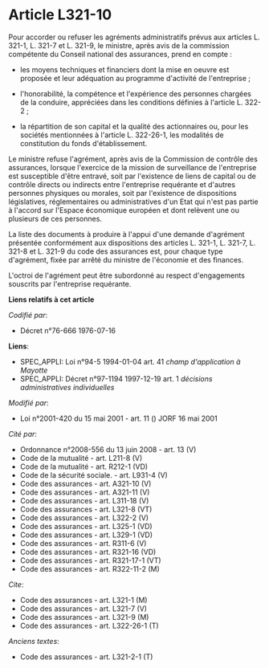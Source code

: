 # Article L321-10

Pour accorder ou refuser les agréments administratifs prévus aux articles L. 321-1, L. 321-7 et L. 321-9, le ministre, après
avis de la commission compétente du Conseil national des assurances, prend en compte :

- les moyens techniques et financiers dont la mise en oeuvre est proposée et leur adéquation au programme d'activité de
l'entreprise ;

- l'honorabilité, la compétence et l'expérience des personnes chargées de la conduire, appréciées dans les conditions
définies à l'article L. 322-2 ;

- la répartition de son capital et la qualité des actionnaires ou, pour les sociétés mentionnées à l'article L. 322-26-1, les
modalités de constitution du fonds d'établissement.

Le ministre refuse l'agrément, après avis de la Commission de contrôle des assurances, lorsque l'exercice de la mission de
surveillance de l'entreprise est susceptible d'être entravé, soit par l'existence de liens de capital ou de contrôle directs
ou indirects entre l'entreprise requérante et d'autres personnes physiques ou morales, soit par l'existence de dispositions
législatives, réglementaires ou administratives d'un Etat qui n'est pas partie à l'accord sur l'Espace économique européen et
dont relèvent une ou plusieurs de ces personnes.

La liste des documents à produire à l'appui d'une demande d'agrément présentée conformément aux dispositions des articles L.
321-1, L. 321-7, L. 321-8 et L. 321-9 du code des assurances est, pour chaque type d'agrément, fixée par arrêté du ministre
de l'économie et des finances.

L'octroi de l'agrément peut être subordonné au respect d'engagements souscrits par l'entreprise requérante.

**Liens relatifs à cet article**

_Codifié par_:

  - Décret n°76-666 1976-07-16

**Liens**:

  - SPEC_APPLI: Loi n°94-5 1994-01-04 art. 41 *champ d'application à Mayotte*
  - SPEC_APPLI: Décret n°97-1194 1997-12-19 art. 1 *décisions administratives individuelles*

_Modifié par_:

  - Loi n°2001-420 du 15 mai 2001 - art. 11 () JORF 16 mai 2001

_Cité par_:

  - Ordonnance n°2008-556 du 13 juin 2008 - art. 13 (V)
  - Code de la mutualité - art. L211-8 (V)
  - Code de la mutualité - art. R212-1 (VD)
  - Code de la sécurité sociale. - art. L931-4 (V)
  - Code des assurances - art. A321-10 (V)
  - Code des assurances - art. A321-11 (V)
  - Code des assurances - art. L311-18 (V)
  - Code des assurances - art. L321-8 (VT)
  - Code des assurances - art. L322-2 (V)
  - Code des assurances - art. L325-1 (VD)
  - Code des assurances - art. L329-1 (VD)
  - Code des assurances - art. R311-6 (V)
  - Code des assurances - art. R321-16 (VD)
  - Code des assurances - art. R321-17-1 (VT)
  - Code des assurances - art. R322-11-2 (M)

_Cite_:

  - Code des assurances - art. L321-1 (M)
  - Code des assurances - art. L321-7 (V)
  - Code des assurances - art. L321-9 (M)
  - Code des assurances - art. L322-26-1 (T)

_Anciens textes_:

  - Code des assurances - art. L321-2-1 (T)

